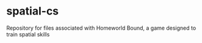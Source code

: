 # spatial-cs
Repository for files associated with Homeworld Bound, a game designed to train spatial skills
